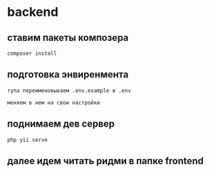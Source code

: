 # backend

## ставим пакеты композера
```
composer install
```
## подготовка энвиренмента
```
тупа переименовываем .env.example в .env

меняем в нем на свои настройки
```

## поднимаем дев сервер
```
php yii serve
```

## далее идем читать ридми в папке frontend
